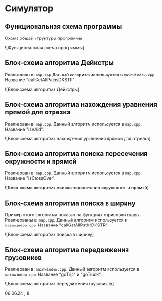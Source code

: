 # Симулятор

## Функциональная схема программы

Схема общей структуры программы

![Функциональная схема программы]

## Блок-схема алгоритма Дейкстры

Реализован в: `map.cpp`
Данный алгоритм используется в `mainwindow.cpp`
Название "callGetAllPathsDKSTR"

![Блок-схема алгоритма Дейкстры]

## Блок-схема алгоритма нахождения уравнения прямой для отрезка
Реализован в: `map.cpp`.
Данный алгоритм используется в `map.cpp`.
Название "isValid".

![Блок-схема алгоритма нахождения уравнения прямой для отрезка]

## Блок-схема алгоритма поиска пересечения окружности и прямой

Реализован в: `map.cpp`.
Данный алгоритм используется в `map.cpp`.
Название "isCrossOver".

![Блок-схема алгоритма поиска пересечения окружности и прямой]

## Блок-схема алгоритма поиска в ширину

Пример этого алгоритма показан на функциях отрисовки травы.
Реализованы в: `map.cpp`.
Данный алгоритм используется в `mainwindow.cpp`.
Название "callGetAllPathsDKSTR".

![Блок-схема алгоритма поиска в ширину]

## Блок-схема алгоритма передвижения грузовиков

Реализован в: `mainwindow.cpp`.
Данный алгоритм используется в `mainwindow.cpp`.
Название "goTrip" и "goTruck".

![Блок-схема алгоритма передвижения грузовиков]

06.06.24 ; 8

